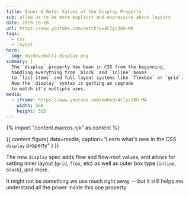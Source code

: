 ```yaml
---
title: Inner & Outer Values of the Display Property
sub: allow us to be more explicit and expressive about layouts
date: 2019-10-28
url: https://www.youtube.com/watch?v=4Clyc38U-MA
tags:
  - css
  - layout
hero:
  img: mozdev/multi-display.png
summary: |
  The `display` property has been in CSS from the beginning,
  handling everything from `block` and `inline` boxes
  to `list-items` and full layout systems like `flexbox` or `grid`.
  Now the `display` syntax is getting an upgrade
  to match it's multiple uses.
media:
  - iframe: https://www.youtube.com/embed/4Clyc38U-MA
    width: 560
    height: 315
---
```

{% import "content.macros.njk" as content %}

{{ content.figure(
  data=media,
  caption="Learn what's new in the CSS `display` property"
) }}

The new `display` spec adds flow and flow-root values,
and allows for setting inner layout (`grid`, `flex`, etc)
as well as outer box type (`inline`, `block`), and more.

It might not be something we use much right away --
but it still helps me understand all the power inside this one property.

